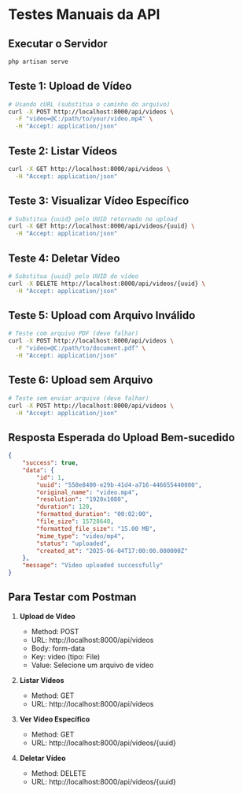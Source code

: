 # Testes Manuais da API

## Executar o Servidor
```bash
php artisan serve
```

## Teste 1: Upload de Vídeo
```bash
# Usando cURL (substitua o caminho do arquivo)
curl -X POST http://localhost:8000/api/videos \
  -F "video=@C:/path/to/your/video.mp4" \
  -H "Accept: application/json"
```

## Teste 2: Listar Vídeos
```bash
curl -X GET http://localhost:8000/api/videos \
  -H "Accept: application/json"
```

## Teste 3: Visualizar Vídeo Específico
```bash
# Substitua {uuid} pelo UUID retornado no upload
curl -X GET http://localhost:8000/api/videos/{uuid} \
  -H "Accept: application/json"
```

## Teste 4: Deletar Vídeo
```bash
# Substitua {uuid} pelo UUID do vídeo
curl -X DELETE http://localhost:8000/api/videos/{uuid} \
  -H "Accept: application/json"
```

## Teste 5: Upload com Arquivo Inválido
```bash
# Teste com arquivo PDF (deve falhar)
curl -X POST http://localhost:8000/api/videos \
  -F "video=@C:/path/to/document.pdf" \
  -H "Accept: application/json"
```

## Teste 6: Upload sem Arquivo
```bash
# Teste sem enviar arquivo (deve falhar)
curl -X POST http://localhost:8000/api/videos \
  -H "Accept: application/json"
```

## Resposta Esperada do Upload Bem-sucedido
```json
{
    "success": true,
    "data": {
        "id": 1,
        "uuid": "550e8400-e29b-41d4-a716-446655440000",
        "original_name": "video.mp4",
        "resolution": "1920x1080",
        "duration": 120,
        "formatted_duration": "00:02:00",
        "file_size": 15728640,
        "formatted_file_size": "15.00 MB",
        "mime_type": "video/mp4",
        "status": "uploaded",
        "created_at": "2025-06-04T17:00:00.000000Z"
    },
    "message": "Video uploaded successfully"
}
```

## Para Testar com Postman

1. **Upload de Vídeo**
   - Method: POST
   - URL: http://localhost:8000/api/videos
   - Body: form-data
   - Key: video (tipo: File)
   - Value: Selecione um arquivo de vídeo

2. **Listar Vídeos**
   - Method: GET
   - URL: http://localhost:8000/api/videos

3. **Ver Vídeo Específico**
   - Method: GET
   - URL: http://localhost:8000/api/videos/{uuid}

4. **Deletar Vídeo**
   - Method: DELETE
   - URL: http://localhost:8000/api/videos/{uuid}
